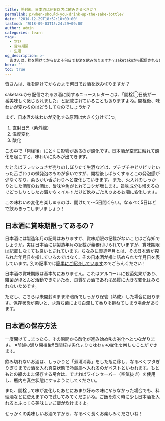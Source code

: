 ```yaml
---
title: 開封後、日本酒は何日以内に飲みきるべきか？
permalink: p/when-should-you-drink-up-the-sake-bottle/
date: '2016-12-29T18:57:10+09:00'
lastmod: '2018-09-03T19:24:29+09:00'
author: admin
categories: learn
tags:
  - 学び
  - 賞味期限
  - 生酒
og_description: >-
  皆さんは、栓を開けてからおよそ何日でお酒を飲み切りますか？saketakuから配信されるお酒に関するニュースレターには、「開栓◯日後が一番美味しく感じられました」と記載されていることもありますよね。開栓後、味わいが変わるのはどうしてなのでしょうか？ポイントは2週間。超えるか否かで味わいのバランスに影響が現れます。その傾向も本記事で伝授。甘味・うま味・酸味・苦味・渋味・刺激のバランス感が崩れてしまうことがあります。そういったお酒は酸度が低い可能性もあります。お酒の味わいのバランスが崩れるときは、お酒に入っている成分に左右されるのですね。
hero: ''
toc: true
---
```

皆さんは、栓を開けてからおよそ何日でお酒を飲み切りますか？

saketakuから配信されるお酒に関するニュースレターには、「開栓◯日後が一番美味しく感じられました」と記載されていることもありますよね。開栓後、味わいが変わるのはどうしてなのでしょうか？

まず、日本酒の味わいが変化する原因は大きく分けて3つ。

1. 直射日光（紫外線）
2. 温度変化
3. 酸化

この中で「開栓後」にとくに影響があるのが酸化です。日本酒が空気に触れて酸化を起こすと、味わいに丸みが出てきます。

たとえばフレッシュさが売りのしぼりたて生酒などは、プチプチやピリピリといった舌ざわりの微発泡のものが多いですが、開栓後しばらくするとこの発泡感が少なくなり、柔らかい舌ざわりへと変化していきます。
また、火入れのしっかりとした酒質のお酒は、酸味や角がとれてコクが増します。旨味成分も増えるのでどっしりとしたお酒からマイルドだけど飲みごたえのあるお酒に変化します。

この味わいの変化を楽しめるのは、開けたて〜5日間くらい。なるべく5日ほどで飲みきってしまいましょう！

## 日本酒に賞味期限ってあるの？

日本酒には製造年月の記載はありますが、賞味期限の記載がないことはご存知でしょうか。実は日本酒には製造年月の記載が義務付けられていますが、賞味期限は記載しなくても良いとされています。ちなみに製造年月とは、その日本酒が搾られた年月日を指しているのではなく、その日本酒が瓶に詰められた年月日を表しています。別の記事では[簡単にご紹介しています](<皆さんは、栓を開けてからおよそ何日でお酒を飲み切りますか？ saketakuから配信されるお酒に関するニュースレターには、「開栓◯日後が一番美味しく感じられました」と記載されていることもありますよね。開栓後、味わいが変わるのはどうしてなのでしょうか？ まず、日本酒の味わいが変化する原因は大きく分けて3つ。 直射日光（紫外線） 温度変化 酸化 この中で「開栓後」にとくに影響があるのが酸化です。日本酒が空気に触れて酸化を起こすと、味わいに丸みが出てきます。 たとえばフレッシュさが売りのしぼりたて生酒などは、プチプチやピリピリといった舌ざわりの微発泡のものが多いですが、開栓後しばらくするとこの発泡感が少なくなり、柔らかい舌ざわりへと変化していきます。 また、火入れのしっかりとした酒質のお酒は、酸味や角がとれてコクが増します。旨味成分も増えるのでどっしりとしたお酒からマイルドだけど飲みごたえのあるお酒に変化します。 この味わいの変化を楽しめるのは、開けたて〜5日間くらい。なるべく5日ほどで飲みきってしまいましょう！ 日本酒に賞味期限ってあるの？ 日本酒には製造年月の記載はありますが、賞味期限の記載がないことはご存知でしょうか。実は日本酒には製造年月の記載が義務付けられていますが、賞味期限は記載しなくても良いとされています。ちなみに製造年月とは、その日本酒が搾られた年月日を指しているのではなく、その日本酒が瓶に詰められた年月日を表しています。別の記事でもご酒家い 日本酒の賞味期限は基本的にありません。これはアルコールに殺菌効果があり、雑菌がほとんど活動できないため、良質なお酒であれば品質に大きな変化はみられないためです。 ただし、こちらは未開封のまま冷暗所でしっかり保管（熟成）した場合に限ります。保存状態が悪いと、火落ち菌により白濁して香りを損ねてしまう場合があります。 日本酒の保存方法 一度開けてしまったら、その瞬間から酸化が進み始め味の劣化へとつながります。 ※前述の通り開栓後5日間程は劣化よりも味わいの変化を楽しむことができます。 飲み切れないお酒は、しっかりと「煮沸消毒」をした瓶に移し、なるべくフタぎりぎりまでお酒を入れ真空状態で冷蔵庫へ入れるのがベストといわれます。もともとの瓶のまま保存する場合は、できればワインセーバー（空気抜き）を使用し、瓶内を真空状態にするようにしてください。 また、開栓して味が変化したあとにあまり好みの味にならなかった場合でも、料理酒などに使えますので試してみてくださいね。ご飯を炊く時に少し日本酒を入れるとふっくら美味しいご飯が炊けますよ。 せっかくの美味しいお酒ですから、なるべく長くお楽しみくださいね！>)のでごらんください！

日本酒の賞味期限は基本的にありません。これはアルコールに殺菌効果があり、雑菌がほとんど活動できないため、良質なお酒であれば品質に大きな変化はみられないためです。

ただし、こちらは未開封のまま冷暗所でしっかり保管（熟成）した場合に限ります。保存状態が悪いと、火落ち菌により白濁して香りを損ねてしまう場合があります。

## 日本酒の保存方法

一度開けてしまったら、その瞬間から酸化が進み始め味の劣化へとつながります。
※前述の通り開栓後5日間程は劣化よりも味わいの変化を楽しむことができます。

飲み切れないお酒は、しっかりと「煮沸消毒」をした瓶に移し、なるべくフタぎりぎりまでお酒を入れ真空状態で冷蔵庫へ入れるのがベストといわれます。もともとの瓶のまま保存する場合は、できればワインセーバー（空気抜き）を使用し、瓶内を真空状態にするようにしてください。

また、開栓して味が変化したあとにあまり好みの味にならなかった場合でも、料理酒などに使えますので試してみてくださいね。ご飯を炊く時に少し日本酒を入れるとふっくら美味しいご飯が炊けますよ。

せっかくの美味しいお酒ですから、なるべく長くお楽しみくださいね！
